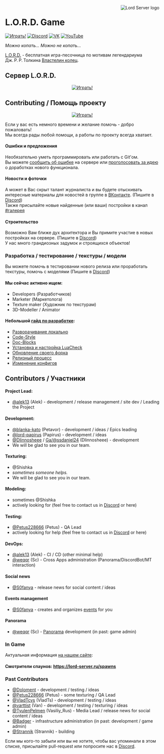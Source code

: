 <a href="https://lord-server.ru/">
    <img src="https://avatars.githubusercontent.com/u/20862851?s=100" alt="Lord Server logo" title="L.O.R.D." align="right"/>
</a>

# L.O.R.D. Game

[![Играть!](https://img.shields.io/badge/Играть!-на%20сервере-659b4b?style=for-the-badge)](https://lord-server.ru/play)
[![Discord](https://img.shields.io/badge/Discord-%237289DA.svg?style=for-the-badge&logo=discord&logoColor=white)](https://www.discord.gg/uTX3mbb)
[![VK](https://img.shields.io/badge/VK-%230077ff.svg?style=for-the-badge&logo=vk&logoColor=white)](https://vk.com/minetest_lord)
[![YouTube](https://img.shields.io/badge/YouTube-%23FF0000.svg?style=for-the-badge&logo=YouTube&logoColor=white)](https://www.youtube.com/channel/UCVULgQLzFwXdwG02zoJOfIg)

*Можно копать... Можно не копать...*

[L.O.R.D.](https://lord-server.ru/) - бесплатная игра-песочница по мотивам легендариума Дж. Р. Р. Толкина [Властелин колец](https://ru.wikipedia.org/wiki/%D0%92%D0%BB%D0%B0%D1%81%D1%82%D0%B5%D0%BB%D0%B8%D0%BD_%D0%BA%D0%BE%D0%BB%D0%B5%D1%86).

## Сервер L.O.R.D.

<p align="center">
    <a href="https://lord-server.ru/play">
    <img src="menu/play.svg" alt="Играть!">
    </a>
</p>

## Contributing / Помощь проекту
<p align="center">
    <a href="https://boosty.to/lord-server">
        <img src="menu/boosty.svg" alt="Играть!">
    </a>
</p>

Если у вас есть немного времени и желание помочь - добро пожаловать!<br>
Мы всегда рады любой помощи, а работы по проекту всегда хватает.

#### Ошибки и предложения
Необязательно уметь программировать или работать с Git'ом.<br>
Вы можете [сообщить об ошибке](https://github.com/lord-server/lord/issues/new?assignees=&labels=bug&template=bug_report.md) на сервере
или [проголосовать за идею](https://github.com/lord-server/lord/issues?q=is%3Aissue+is%3Aopen+label%3Aidea) о доработках нового функционала.

#### Новости и фоточки
А может в Вас скрыт талант журналиста и вы будете отыскивать интересные материалы для новостей в группе в [ВКонтакте](https://vk.com/minetest_lord). (Пишите в [Discord](https://www.discord.gg/uTX3mbb))  
Также присылайте новые найденные (или ваши) постройки в канал [#галерея](https://discord.com/channels/268093825975713793/1133659087930933298)

#### Строительство
Возможно Вам ближе дух архитектора и Вы примите участие в новых постройках на сервере. (Пишите в [Discord](https://www.discord.gg/uTX3mbb))  
У нас много грандиозных задумок и строящихся объектов!

### Разработка / тестирование / текстуры / модели
Вы можете помочь в тестировании нового релиза или проработать текстуры, помочь с моделями (Пишите в [Discord](https://www.discord.gg/uTX3mbb))

#### Мы сейчас активно ищем:
 - Developers (Разработчиков)
 - Marketer (Маркетолога)
 - Texture maker (Художник по текстурам)
 - 3D-Modeller / Animator

#### Небольшой [гайд по разработке](development.md):
 - [Разворачивание локально](development.md#Разворачивание-локально)
 - [Code-Style](development.md#Code-Style)
 - [Doc-Blocks](development.md#Doc-Blocks)
 - [Установка и настройка LuaCheck](development.md#Установка-и-настройка-LuaCheck)
 - [Обновление своего форка](development.md#Обновление-своего-форка)
 - [Релизный процесс](development.md#Релизный-процесс)
 - [Изменение конфигов](development.md#Изменение-конфигов)


## Contributors / Участники
#### Project Lead:
 - [@alek13](https://github.com/alek13) (Alek) - development / release management / site dev / Leading the Project
#### Development:
 - [@blanka-kato](https://github.com/blanka-kato) (Petavor) - development / ideas / Epics leading
 - [@lord-papirus](https://github.com/lord-papirus) (Papirus) - development / ideas
 - [@Dlinnosheee](https://github.com/kevicky9) / [Ga/@ssdaniel24](https://github.com/ssdaniel24) (Dlinnosheee) - development
 - We will be glad to see you in our team.
#### Texturing:
 - @Shishka
 - *sometimes someone helps.*
 - We will be glad to see you in our team. 
#### Modeling:
 - sometimes @Shishka
 - actively looking for (feel free to contact us in [Discord](https://www.discord.gg/uTX3mbb) or here)
#### Testing:
 - [@Petus228666](https://github.com/Petus228666) (Petus) - QA Lead
 - actively looking for help (feel free to contact us in [Discord](https://www.discord.gg/uTX3mbb) or here)
#### DevOps:
 - [@alek13](https://github.com/alek13) (Alek) - CI / CD  (other minimal help)
 - [@weqqr](https://github.com/weqqr) (Sc) - Cross Apps administration (Panorama/DiscordBot/MT interaction)

#### Social news
 - [@S0fanya](https://github.com/S0fanya) - release news for social content / ideas
#### Events management
 - [@S0fanya](https://github.com/S0fanya) - creates and organizes [events](https://lord-server.ru/events) for you
#### Panorama
 - [@weqqr](https://github.com/weqqr) (Sc) - [Panorama](https://github.com/lord-server/panorama) development (in past: game admin)



### In Game
Актуальная информация [на нашем сайте](https://lord-server.ru/):
#### Смотрители спаунов: https://lord-server.ru/spawns

### Past Contributors
 - [@Doloment](https://github.com/Doloment) - development / testing / ideas
 - [@Petus228666](https://github.com/Petus228666) (Petus) - some texturing / QA Lead
 - [@VladTcvs](https://github.com/vladtcvs) (VladTs) - development / testing / ideas
 - [@varttist](https://github.com/varttist) (Van) - development / testing / texturing / ideas
 - [@TyulenPelmen](https://github.com/TyulenPelmen) (Vasiliy_Rus) - Media Lead / release news for social content / ideas
 - [@Badger](https://github.com/albel4) - infrastructure administration (in past: development / game admin)
 - [@Strannik](https://github.com/LordStrannik) (Strannik) - building

Если мы кого-то забыли или вы не хотите, чтобы вас упоминали в этом списке,
присылайте pull-request или попросите нас в [Discord](https://www.discord.gg/uTX3mbb).
